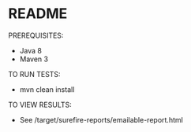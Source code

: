 # README #

PREREQUISITES:

* Java 8
* Maven 3

TO RUN TESTS:

* mvn clean install

TO VIEW RESULTS:

* See /target/surefire-reports/emailable-report.html